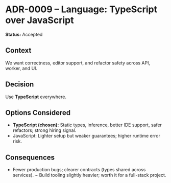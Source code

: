 # ADR-0009 – Language: TypeScript over JavaScript

**Status:** Accepted

## Context
We want correctness, editor support, and refactor safety across API, worker, and UI.

## Decision
Use **TypeScript** everywhere.

## Options Considered
- **TypeScript (chosen):** Static types, inference, better IDE support, safer refactors; strong hiring signal.
- JavaScript: Lighter setup but weaker guarantees; higher runtime error risk.

## Consequences
+ Fewer production bugs; clearer contracts (types shared across services).
− Build tooling slightly heavier; worth it for a full-stack project.
